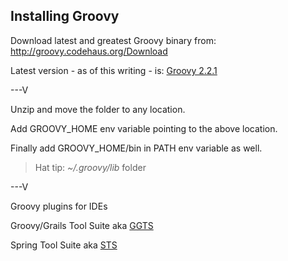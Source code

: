 ## Installing Groovy

Download latest and greatest Groovy binary from: http://groovy.codehaus.org/Download

Latest version - as of this writing - is: [Groovy 2.2.1](http://dist.groovy.codehaus.org/distributions/groovy-sdk-2.2.1.zip)

---V

Unzip and move the folder to any location.

Add GROOVY_HOME env variable pointing to the above location.

Finally add GROOVY_HOME/bin in PATH env variable as well.

> Hat tip: _~/.groovy/lib_ folder

---V

Groovy plugins for IDEs

Groovy/Grails Tool Suite aka [GGTS](http://spring.io/tools/ggts)

Spring Tool Suite aka [STS](http://spring.io/tools/sts)